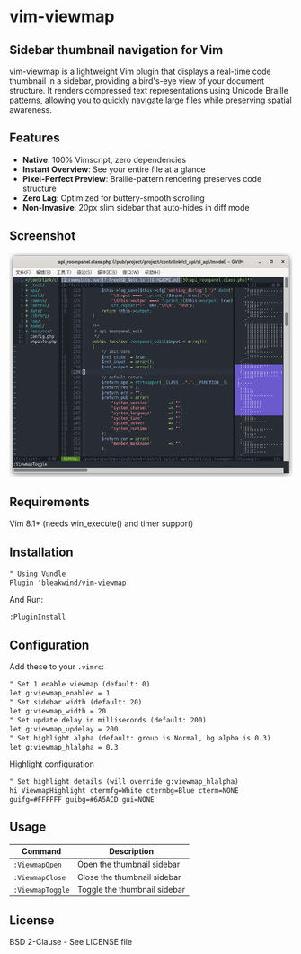 # vim-viewmap

## Sidebar thumbnail navigation for Vim
vim-viewmap is a lightweight Vim plugin that displays a real-time code thumbnail in a sidebar, providing a bird's-eye view of your document structure. It renders compressed text representations using Unicode Braille patterns, allowing you to quickly navigate large files while preserving spatial awareness.

## Features
- **Native**: 100% Vimscript, zero dependencies
- **Instant Overview**: See your entire file at a glance
- **Pixel-Perfect Preview**: Braille-pattern rendering preserves code structure
- **Zero Lag**: Optimized for buttery-smooth scrolling
- **Non-Invasive**: 20px slim sidebar that auto-hides in diff mode

## Screenshot
![Viewmap Screenshot](https://github.com/bleakwind/vim-viewmap/blob/main/vim-viewmap.png)

## Requirements
Vim 8.1+ (needs win_execute() and timer support)

## Installation
```vim
" Using Vundle
Plugin 'bleakwind/vim-viewmap'
```

And Run:
```vim
:PluginInstall
```

## Configuration
Add these to your `.vimrc`:
```vim
" Set 1 enable viewmap (default: 0)
let g:viewmap_enabled = 1
" Set sidebar width (default: 20)
let g:viewmap_width = 20
" Set update delay in milliseconds (default: 200)
let g:viewmap_updelay = 200
" Set highlight alpha (default: group is Normal, bg alpha is 0.3)
let g:viewmap_hlalpha = 0.3
```

Highlight configuration
```vim
" Set highlight details (will override g:viewmap_hlalpha)
hi ViewmapHighlight ctermfg=White ctermbg=Blue cterm=NONE guifg=#FFFFFF guibg=#6A5ACD gui=NONE
```

## Usage
| Command | Description |
| ---- | ---- |
| `:ViewmapOpen` | Open the thumbnail sidebar |
| `:ViewmapClose` | Close the thumbnail sidebar |
| `:ViewmapToggle` | Toggle the thumbnail sidebar |

## License
BSD 2-Clause - See LICENSE file

